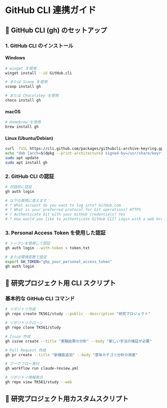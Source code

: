 # GitHub CLI 連携ガイド

## 🚀 GitHub CLI (gh) のセットアップ

### 1. GitHub CLI のインストール

#### Windows
```bash
# winget を使用
winget install --id GitHub.cli

# または Scoop を使用
scoop install gh

# または Chocolatey を使用
choco install gh
```

#### macOS
```bash
# Homebrew を使用
brew install gh
```

#### Linux (Ubuntu/Debian)
```bash
curl -fsSL https://cli.github.com/packages/githubcli-archive-keyring.gpg | sudo dd of=/usr/share/keyrings/githubcli-archive-keyring.gpg
echo "deb [arch=$(dpkg --print-architecture) signed-by=/usr/share/keyrings/githubcli-archive-keyring.gpg] https://cli.github.com/packages stable main" | sudo tee /etc/apt/sources.list.d/github-cli.list > /dev/null
sudo apt update
sudo apt install gh
```

### 2. GitHub CLI の認証

```bash
# 対話的に認証
gh auth login

# 以下の質問に答えます：
# ? What account do you want to log into? GitHub.com
# ? What is your preferred protocol for Git operations? HTTPS
# ? Authenticate Git with your GitHub credentials? Yes
# ? How would you like to authenticate GitHub CLI? Login with a web browser
```

### 3. Personal Access Token を使用した認証

```bash
# トークンを使用して認証
gh auth login --with-token < token.txt

# または環境変数で設定
export GH_TOKEN="ghp_your_personal_access_token"
gh auth login
```

## 📝 研究プロジェクト用 CLI スクリプト

### 基本的な GitHub CLI コマンド

```bash
# リポジトリ作成
gh repo create TK561/study --public --description "研究プロジェクト"

# リポジトリクローン
gh repo clone TK561/study

# Issue 作成
gh issue create --title "実験結果の分析" --body "新しい手法の検証が必要"

# Pull Request 作成
gh pr create --title "新機能追加" --body "意味カテゴリ分析の改善"

# ワークフロー実行
gh workflow run claude-review.yml

# リポジトリ情報表示
gh repo view TK561/study --web
```

## 🔧 研究プロジェクト用カスタムスクリプト